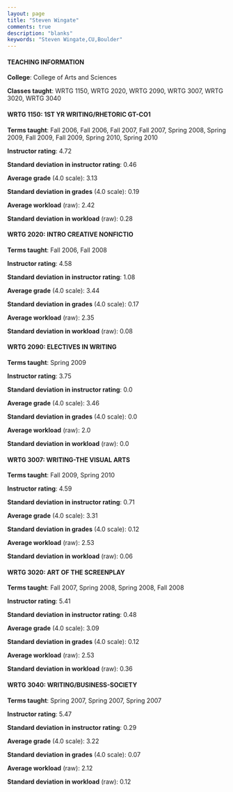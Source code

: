 ```yaml
---
layout: page
title: "Steven Wingate" 
comments: true
description: "blanks"
keywords: "Steven Wingate,CU,Boulder"
---
```

<head>
<script src="https://ajax.googleapis.com/ajax/libs/jquery/2.1.3/jquery.min.js"></script>
<script src="https://dl.dropboxusercontent.com/s/pc42nxpaw1ea4o9/highcharts.js?dl=0"></script>
<!-- <script src="../assets/js/highcharts.js"></script> -->
<style type="text/css">@font-face {
	font-family: "Bebas Neue";
	src: url(https://www.filehosting.org/file/details/544349/BebasNeue Regular.otf) format("opentype");
	}
	h1.Bebas { 
		font-family: "Bebas Neue", Verdana, Tahoma;
	}
</style>
</head>
	   
#### TEACHING INFORMATION

**College**: College of Arts and Sciences

**Classes taught**: WRTG 1150, WRTG 2020, WRTG 2090, WRTG 3007, WRTG 3020, WRTG 3040

#### WRTG 1150: 1ST YR WRITING/RHETORIC GT-CO1

**Terms taught**: Fall 2006, Fall 2006, Fall 2007, Fall 2007, Spring 2008, Spring 2009, Fall 2009, Fall 2009, Spring 2010, Spring 2010

**Instructor rating**: 4.72

**Standard deviation in instructor rating**: 0.46

**Average grade** (4.0 scale): 3.13

**Standard deviation in grades** (4.0 scale): 0.19

**Average workload** (raw): 2.42

**Standard deviation in workload** (raw): 0.28

#### WRTG 2020: INTRO CREATIVE NONFICTIO

**Terms taught**: Fall 2006, Fall 2008

**Instructor rating**: 4.58

**Standard deviation in instructor rating**: 1.08

**Average grade** (4.0 scale): 3.44

**Standard deviation in grades** (4.0 scale): 0.17

**Average workload** (raw): 2.35

**Standard deviation in workload** (raw): 0.08

#### WRTG 2090: ELECTIVES IN WRITING

**Terms taught**: Spring 2009

**Instructor rating**: 3.75

**Standard deviation in instructor rating**: 0.0

**Average grade** (4.0 scale): 3.46

**Standard deviation in grades** (4.0 scale): 0.0

**Average workload** (raw): 2.0

**Standard deviation in workload** (raw): 0.0

#### WRTG 3007: WRITING-THE VISUAL ARTS

**Terms taught**: Fall 2009, Spring 2010

**Instructor rating**: 4.59

**Standard deviation in instructor rating**: 0.71

**Average grade** (4.0 scale): 3.31

**Standard deviation in grades** (4.0 scale): 0.12

**Average workload** (raw): 2.53

**Standard deviation in workload** (raw): 0.06

#### WRTG 3020: ART OF THE SCREENPLAY

**Terms taught**: Fall 2007, Spring 2008, Spring 2008, Fall 2008

**Instructor rating**: 5.41

**Standard deviation in instructor rating**: 0.48

**Average grade** (4.0 scale): 3.09

**Standard deviation in grades** (4.0 scale): 0.12

**Average workload** (raw): 2.53

**Standard deviation in workload** (raw): 0.36

#### WRTG 3040: WRITING/BUSINESS-SOCIETY

**Terms taught**: Spring 2007, Spring 2007, Spring 2007

**Instructor rating**: 5.47

**Standard deviation in instructor rating**: 0.29

**Average grade** (4.0 scale): 3.22

**Standard deviation in grades** (4.0 scale): 0.07

**Average workload** (raw): 2.12

**Standard deviation in workload** (raw): 0.12

